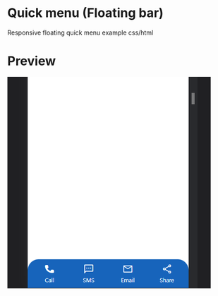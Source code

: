 # Quick menu (Floating bar)
Responsive floating quick menu example css/html


# Preview
![preview](./images/quick_menu_floating.PNG)
